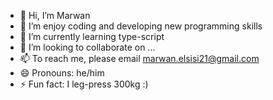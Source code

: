 - 👋 Hi, I’m Marwan 
- 👀 I’m enjoy coding and developing new programming skills
- 🌱 I’m currently learning type-script
- 💞️ I’m looking to collaborate on ...
- 📫 To reach me, please email marwan.elsisi21@gmail.com
- 😄 Pronouns: he/him
- ⚡ Fun fact: I leg-press 300kg :)

<!---
MarwanSiSi/MarwanSiSi is a ✨ special ✨ repository because its `README.md` (this file) appears on your GitHub profile.
You can click the Preview link to take a look at your changes.
--->
